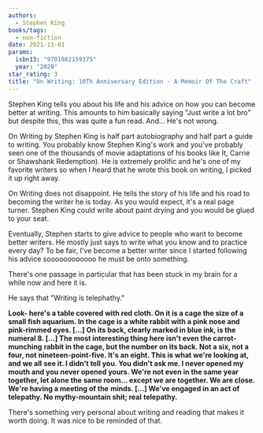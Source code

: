 ```yaml
---
authors:
  - Stephen King
books/tags:
  - non-fiction
date: 2021-11-01
params:
  isbn13: "9781982159375"
  year: "2020"
star_rating: 3
title: "On Writing: 10Th Anniversary Edition - A Memoir Of The Craft"
---
```


Stephen King tells you about his life and his advice on how you can become better at writing. This amounts to him basically saying \"Just write a lot bro\" but despite this, this was quite a fun read. And... He's not wrong.

<!--more-->

On Writing by Stephen King is half part autobiography and half part a guide to writing. You probably know Stephen King's work and you've probably seen one of the thousands of movie adaptations of his books like It, Carrie or Shawshank Redemption). He is extremely prolific and he's one of my favorite writers so when I heard that he wrote this book on writing, I picked it up right away.

On Writing does not disappoint. He tells the story of his life and his road to becoming the writer he is today. As you would expect, it's a real page turner. Stephen King could write about paint drying and you would be glued to your seat.

Eventually, Stephen starts to give advice to people who want to become better writers. He mostly just says to write what you know and to practice every day? To be fair, I've become a better writer since I started following his advice soooooooooooo he must be onto something.

There's one passage in particular that has been stuck in my brain for a while now and here it is.

He says that "Writing is telephathy."

**Look- here's a table covered with red cloth. On it is a cage the size of a** **small fish aquarium. In the cage is a white rabbit with a pink nose and** **pink-rimmed eyes. […] On its back, clearly marked in blue ink, is the numeral 8. […] The most interesting thing here isn't even the carrot-munching** **rabbit in the cage, but the number on its back. Not a six, not a four, not** **nineteen-point-five. It's an eight. This is what we're looking at, and we all** **see it. I didn't tell you. You didn't ask me. I never opened my mouth and you** **never opened yours. We're not even in the same year together, let alone the** **same room… except we are together. We are close. We're having a meeting of the** **minds. […] We've engaged in an act of telepathy. No mythy-mountain shit; real** **telepathy.**

There's something very personal about writing and reading that makes it worth doing. It was nice to be reminded of that.
